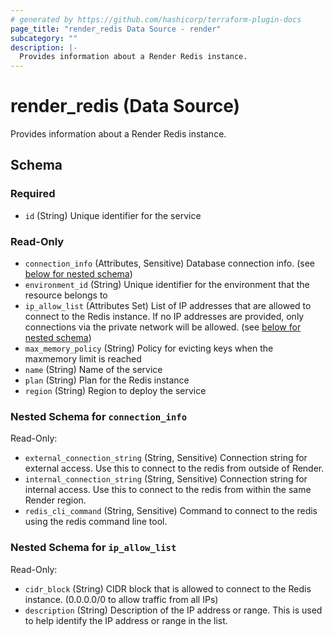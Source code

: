 ```yaml
---
# generated by https://github.com/hashicorp/terraform-plugin-docs
page_title: "render_redis Data Source - render"
subcategory: ""
description: |-
  Provides information about a Render Redis instance.
---
```


# render_redis (Data Source)

Provides information about a Render Redis instance.



<!-- schema generated by tfplugindocs -->
## Schema

### Required

- `id` (String) Unique identifier for the service

### Read-Only

- `connection_info` (Attributes, Sensitive) Database connection info. (see [below for nested schema](#nestedatt--connection_info))
- `environment_id` (String) Unique identifier for the environment that the resource belongs to
- `ip_allow_list` (Attributes Set) List of IP addresses that are allowed to connect to the Redis instance. If no IP addresses are provided, only connections via the private network will be allowed. (see [below for nested schema](#nestedatt--ip_allow_list))
- `max_memory_policy` (String) Policy for evicting keys when the maxmemory limit is reached
- `name` (String) Name of the service
- `plan` (String) Plan for the Redis instance
- `region` (String) Region to deploy the service

<a id="nestedatt--connection_info"></a>
### Nested Schema for `connection_info`

Read-Only:

- `external_connection_string` (String, Sensitive) Connection string for external access. Use this to connect to the redis from outside of Render.
- `internal_connection_string` (String, Sensitive) Connection string for internal access. Use this to connect to the redis from within the same Render region.
- `redis_cli_command` (String, Sensitive) Command to connect to the redis using the redis command line tool.


<a id="nestedatt--ip_allow_list"></a>
### Nested Schema for `ip_allow_list`

Read-Only:

- `cidr_block` (String) CIDR block that is allowed to connect to the Redis instance. (0.0.0.0/0 to allow traffic from all IPs)
- `description` (String) Description of the IP address or range. This is used to help identify the IP address or range in the list.
